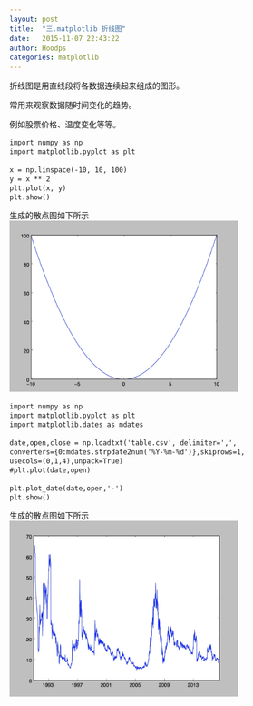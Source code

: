 ```yaml
---
layout: post
title:  "三.matplotlib 折线图"
date:   2015-11-07 22:43:22
author: Hoodps
categories: matplotlib
---
```


折线图是用直线段将各数据连续起来组成的图形。

常用来观察数据随时间变化的趋势。

例如股票价格、温度变化等等。


	import numpy as np
	import matplotlib.pyplot as plt

	x = np.linspace(-10, 10, 100)
	y = x ** 2
	plt.plot(x, y)
	plt.show()

生成的散点图如下所示
<img src="/assets/plt/plot1.png" style="width: 80%;height:50%">

	import numpy as np
	import matplotlib.pyplot as plt
	import matplotlib.dates as mdates

	date,open,close = np.loadtxt('table.csv', delimiter=',', 
	converters={0:mdates.strpdate2num('%Y-%m-%d')},skiprows=1,
	usecols=(0,1,4),unpack=True)
	#plt.plot(date,open)

	plt.plot_date(date,open,'-')
	plt.show()

生成的散点图如下所示
<img src="/assets/plt/plot2.png" style="width: 80%;height:50%">
